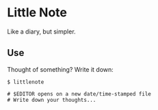 # Little Note

Like a diary, but simpler.

## Use

Thought of something? Write it down:

```
$ littlenote

# $EDITOR opens on a new date/time-stamped file
# Write down your thoughts...
```
